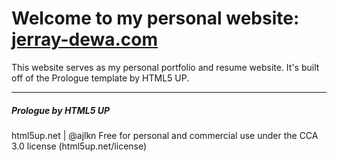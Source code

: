 # Welcome to my personal website: [jerray-dewa.com](https://jerray-dewa.com) 
This website serves as my personal portfolio and resume website. 
It's built off of the Prologue template by HTML5 UP.

---
##### Prologue by HTML5 UP
html5up.net | @ajlkn
Free for personal and commercial use under the CCA 3.0 license (html5up.net/license)
